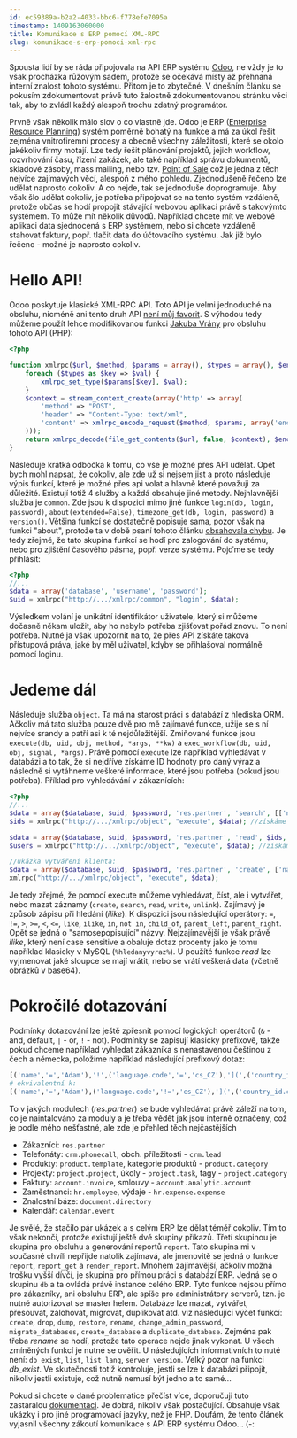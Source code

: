 ```yaml
---
id: ec59389a-b2a2-4033-bbc6-f778efe7095a
timestamp: 1409163060000
title: Komunikace s ERP pomocí XML-RPC
slug: komunikace-s-erp-pomoci-xml-rpc
---
```

Spousta lidí by se ráda připojovala na API ERP systému [Odoo](https://www.odoo.com/), ne vždy je to však procházka růžovým sadem, protože se očekává místy až přehnaná interní znalost tohoto systému. Přitom je to zbytečné. V dnešním článku se pokusím zdokumentovat právě tuto žalostně zdokumentovanou stránku věci tak, aby to zvládl každý alespoň trochu zdatný programátor.

Prvně však několik málo slov o co vlastně jde. Odoo je ERP ([Enterprise Resource Planning](http://www.orgis.cz/sluzby/in-house)) systém poměrně bohatý na funkce a má za úkol řešit zejména vnitrofiremní procesy a obecně všechny záležitosti, které se okolo jakékoliv firmy motají. Lze tedy řešit plánování projektů, jejich workflow, rozvrhování času, řízení zakázek, ale také například správu dokumentů, skladové zásoby, mass mailing, nebo tzv. [Point of Sale](https://www.odoo.com/page/point-of-sale) což je jedna z těch nejvíce zajímavých věcí, alespoň z mého pohledu. Zjednodušeně řečeno lze udělat naprosto cokoliv. A co nejde, tak se jednoduše doprogramuje. Aby však šlo udělat cokoliv, je potřeba připojovat se na tento systém vzdáleně, protože občas se hodí propojit stávající webovou aplikaci právě s takovýmto systémem. To může mít několik důvodů. Například chcete mít ve webové aplikaci data sjednocená s ERP systémem, nebo si chcete vzdáleně stahovat faktury, popř. tlačit data do účtovacího systému. Jak již bylo řečeno - možné je naprosto cokoliv.

# Hello API!

Odoo poskytuje klasické XML-RPC API. Toto API je velmi jednoduché na obsluhu, nicméně ani tento druh API [není můj favorit](srackoapi). S výhodou tedy můžeme použít lehce modifikovanou funkci [Jakuba Vrány](http://php.vrana.cz/webove-sluzby-v-php-xml-rpc-a-soap.php) pro obsluhu tohoto API (PHP):

```php
<?php

function xmlrpc($url, $method, $params = array(), $types = array(), $encoding = 'utf-8') {
    foreach ($types as $key => $val) {
        xmlrpc_set_type($params[$key], $val);
    }
    $context = stream_context_create(array('http' => array(
        'method' => "POST",
        'header' => "Content-Type: text/xml",
        'content' => xmlrpc_encode_request($method, $params, array('encoding' => $encoding))
    )));
    return xmlrpc_decode(file_get_contents($url, false, $context), $encoding);
}
```

Následuje krátká odbočka k tomu, co vše je možné přes API udělat. Opět bych mohl napsat, že cokoliv, ale zde už si nejsem jist a proto následuje výpis funkcí, které je možné přes api volat a hlavně které považuji za důležité. Existují totiž 4 služby a každá obsahuje jiné metody. Nejhlavnější služba je `common`. Zde jsou k dispozici mimo jiné funkce `login(db, login, password)`, `about(extended=False)`, `timezone_get(db, login, password)` a `version()`. Většina funkcí se dostatečně popisuje sama, pozor však na funkci "about", protože ta v době psaní tohoto článku [obsahovala chybu](https://github.com/odoo/odoo/pull/2028). Je tedy zřejmé, že tato skupina funkcí se hodí pro zalogování do systému, nebo pro zjištění časového pásma, popř. verze systému. Pojďme se tedy přihlásit:

```php
<?php
//...
$data = array('database', 'username', 'password');
$uid = xmlrpc("http://.../xmlrpc/common", "login", $data);
```

Výsledkem volání je unikátní identifikátor uživatele, který si můžeme dočasně někam uložit, aby ho nebylo potřeba zjišťovat pořád znovu. To není potřeba. Nutné ja však upozornit na to, že přes API získáte taková přístupová práva, jaké by měl uživatel, kdyby se přihlašoval normálně pomocí loginu.

# Jedeme dál

Následuje služba `object`. Ta má na starost práci s databází z hlediska ORM. Ačkoliv má tato služba pouze dvě pro mě zajímavé funkce, užije se s ní nejvíce srandy a patří asi k té nejdůležitější. Zmiňované funkce jsou `execute(db, uid, obj, method, *args, **kw)` a `exec_workflow(db, uid, obj, signal, *args)`. Právě pomocí `execute` lze například vyhledávat v databázi a to tak, že si nejdříve získáme ID hodnoty pro daný výraz a následně si vytáhneme veškeré informace, které jsou potřeba (pokud jsou potřeba). Příklad pro vyhledávání v zákaznících:

```php
<?php
//...
$data = array($database, $uid, $password, 'res.partner', 'search', [['name', 'ilike', 'hledanyvyraz']]);
$ids = xmlrpc("http://.../xmlrpc/object", "execute", $data); //získáme IDčka

$data = array($database, $uid, $password, 'res.partner', 'read', $ids, ['image', 'display_name', 'function', 'email']);
$users = xmlrpc("http://.../xmlrpc/object", "execute", $data); //získáme zákazníky

//ukázka vytváření klienta:
$data = array($database, $uid, $password, 'res.partner', 'create', ['name' => 'John Doe']);
xmlrpc("http://.../xmlrpc/object", "execute", $data);
```

Je tedy zřejmé, že pomocí execute můžeme vyhledávat, číst, ale i vytvářet, nebo mazat záznamy (`create`, `search`, `read`, `write`, `unlink`). Zajímavý je způsob zápisu při hledání (<em>ilike</em>). K dispozici jsou následující operátory: `=`, `!=`, `>`, `>=`, `<`, `<=`, `like`, `ilike`, `in`, `not in`, `child_of`, `parent_left`, `parent_right`. Opět se jedná o "samosepopisující" názvy. Nejzajímavější je však právě <em>ilike</em>, který není case sensitive a obaluje dotaz procenty jako je tomu například klasicky v MySQL (`%hledanyvyraz%`). U použíté funkce <em>read</em> lze vyjmenovat jaké sloupce se mají vrátit, nebo se vrátí veškerá data (včetně obrázků v base64).

# Pokročilé dotazování

Podmínky dotazování lze ještě zpřesnit pomocí logických operátorů (`&` - and, default, `|` - or, `!` - not). Podmínky se zapisují klasicky prefixově, takže pokud chceme například vyhledat zákazníka s nenastavenou češtinou z čech a německa, položíme například následující prefixový dotaz:

```python
[('name','=','Adam'),'!',('language.code','=','cs_CZ'),'](',('country_id.code','=','CZ'),('country_id.code','=','DE'))
# ekvivalentní k:
[('name','=','Adam'),('language.code','!=','cs_CZ'),'](',('country_id.code','=','CZ'),('country_id.code','=','DE'))
```

To v jakých modulech (<em>res.partner</em>) se bude vyhledávat právě záleží na tom, co je naintalováno za moduly a je třeba vědět jak jsou interně označeny, což je podle mého nešťastné, ale zde je přehled těch nejčastějších

- Zákazníci: `res.partner`
- Telefonáty: `crm.phonecall`, obch. příležitosti - `crm.lead`
- Produkty: `product.template`, kategorie produktů - `product.category`
- Projekty: `project.project`, úkoly - `project.task`, tagy - `project.category`
- Faktury: `account.invoice`, smlouvy - `account.analytic.account`
- Zaměstnanci: `hr.employee`, výdaje - `hr.expense.expense`
- Znalostní báze: `document.directory`
- Kalendář: `calendar.event`

Je svělé, že stačilo pár ukázek a s celým ERP lze dělat téměř cokoliv. Tím to však nekončí, protože existují ještě dvě skupiny příkazů. Třetí skupinou je skupina pro obsluhu a generování reportů `report`. Tato skupina mi v současné chvíli nepřijde natolik zajímavá, ale jmenovitě se jedná o funkce `report`, `report_get` a `render_report`. Mnohem zajímavější, ačkoliv možná trošku vyšší dívčí, je skupina pro přímou práci s databází ERP. Jedná se o skupinu `db` a ta ovládá právě instance celého ERP. Tyto funkce nejsou přímo pro zákazníky, ani obsluhu ERP, ale spíše pro administrátory serverů, tzn. je nutné autorizovat se master helem. Databáze lze mazat, vytvářet, přesouvat, zálohovat, migrovat, duplikovat atd. viz následující výčet funkcí: `create`, `drop`, `dump`, `restore`, `rename`, `change_admin_password`, `migrate_databases`, `create_database` a `duplicate_database`. Zejména pak třeba <em>rename</em> se hodí, protože tato operace nejde jinak vykonat. U všech zmíněných funkcí je nutné se ověřit. U následujících informativních to nuté není: `db_exist`, `list`, `list_lang`, `server_version`. Velký pozor na funkci <em>db_exist</em>. Ve skutečnosti totiž kontroluje, jestli se lze k databázi připojit, nikoliv jestli existuje, což nutně nemusí být jedno a to samé...

Pokud si chcete o dané problematice přečíst více, doporučuji tuto zastaralou [dokumentaci](https://doc.odoo.com/6.1/developer/12_api/). Je dobrá, nikoliv však postačující. Obsahuje však ukázky i pro jiné programovací jazyky, než je PHP. Doufám, že tento článek vyjasnil všechny zákoutí komunikace s API ERP systému Odoo... (-:
